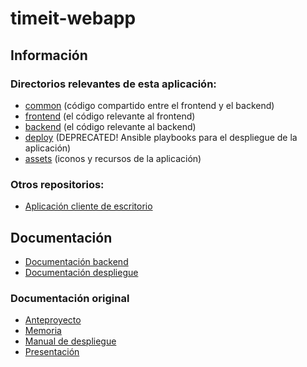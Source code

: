 # timeit-webapp

## Información

### Directorios relevantes de esta aplicación:

- [common](./packages/common) (código compartido entre el frontend y el backend)
- [frontend](./packages/frontend) (el código relevante al frontend)
- [backend](./packages/backend) (el código relevante al backend)
- [deploy](./deploy) (DEPRECATED! Ansible playbooks para el despliegue de la aplicación)
- [assets](./assets) (iconos y recursos de la aplicación)

### Otros repositorios:

- [Aplicación cliente de escritorio](https://github.com/jamezrin/timeit-client)

## Documentación

- [Documentación backend](./backend/README.md)
- [Documentación despliegue](./deploy/README.md)

### Documentación original

- [Anteproyecto](./docs/ANTEPROYECTO.pdf)
- [Memoria](./docs/MEMORIA.pdf)
- [Manual de despliegue](https://www.notion.so/Manual-de-Despliegue-932bdd98fece408a97b1331be93ab88f)
- [Presentación](https://docs.google.com/presentation/d/1cfs_5Zgb1OCZns8rmJ3oGpqP5sUZ2ToBySPHaz6if0g/edit?usp=sharing)
